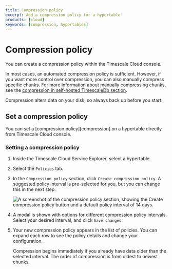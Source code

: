 ```yaml
---
title: Compression policy
excerpt: Add a compression policy for a hypertable
products: [cloud]
keywords: [compression, hypertables]
---
```


# Compression policy

You can create a compression policy within the Timescale Cloud console.

In most cases, an automated compression policy is sufficient. However, if you
want more control over compression, you can also manually compress specific
chunks. For more information about manually compressing chunks, see the
[compression in self-hosted TimescaleDb section][self-hosted-compression].

<Highlight type="warning">
Compression alters data on your disk, so always back up before you start.
</Highlight>

## Set a compression policy

You can set a [compression policy][compression] on a hypertable directly from
Timescale Cloud console.

<Procedure>

### Setting a compression policy

1.  Inside the Timescale Cloud Service Explorer, select a hypertable.
1.  Select the `Policies` tab.
1.  In the `Compression policy` section, click `Create compression policy`. A
    suggested policy interval is pre-selected for you, but you can change this
    in the next step.

    <img
    class="main-content__illustration"
    src="https://s3.amazonaws.com/assets.timescale.com/docs/images/tsc-explorer-compression-policy.png"
    alt="A screenshot of the compression policy section, showing the Create compression policy button and a default policy interval of 14 days."
    />

1.  A modal is shown with options for different compression policy intervals.
    Select your desired interval, and click `Save changes`.
1.  Your new compression policy appears in the list of policies. You can expand
    each row to see the policy details and change your configuration.

    <Highlight type="note">
    Compression begins immediately if you already have data older than the
    selected interval. The order of compression is from oldest to newest chunks.
    </Highlight>

</Procedure>

[self-hosted-compression]: s/elf-hosted/:currentVersion:/compression/manual-compression/
